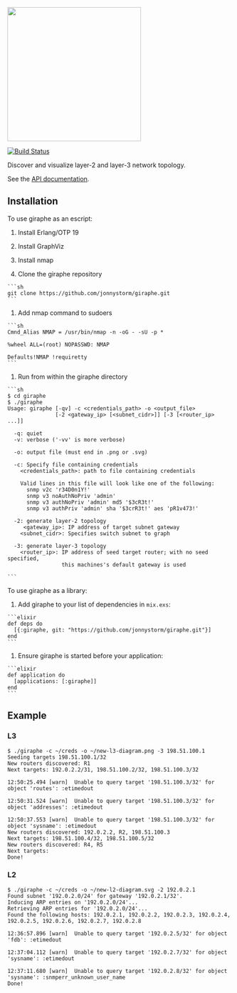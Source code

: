 <a href="https://github.com/jonnystorm/giraphe"><img src="https://raw.githubusercontent.com/jonnystorm/giraphe/master/giraphe-title.png" height="300px" /></a>

[![Build Status](https://travis-ci.org/jonnystorm/giraphe.svg?branch=master)](https://travis-ci.org/jonnystorm/giraphe)

Discover and visualize layer-2 and layer-3 network topology.

See the [API documentation](https://jonnystorm.github.io/giraphe).

## Installation

To use giraphe as an escript:

  1. Install Erlang/OTP 19

  1. Install GraphViz

  1. Install nmap

  1. Clone the giraphe repository

    ```sh
    git clone https://github.com/jonnystorm/giraphe.git
    ```

  1. Add nmap command to sudoers

    ```sh
    Cmnd_Alias NMAP = /usr/bin/nmap -n -oG - -sU -p *

    %wheel ALL=(root) NOPASSWD: NMAP

    Defaults!NMAP !requiretty
    ```

  1. Run from within the giraphe directory

    ```sh
    $ cd giraphe
    $ ./giraphe
    Usage: giraphe [-qv] -c <credentials_path> -o <output_file>
                   [-2 <gateway_ip> [<subnet_cidr>]] [-3 [<router_ip> ...]]

      -q: quiet
      -v: verbose ('-vv' is more verbose)

      -o: output file (must end in .png or .svg)

      -c: Specify file containing credentials
        <credentials_path>: path to file containing credentials

        Valid lines in this file will look like one of the following:
          snmp v2c 'r34D0n1Y!'
          snmp v3 noAuthNoPriv 'admin'
          snmp v3 authNoPriv 'admin' md5 '$3cR3t!'
          snmp v3 authPriv 'admin' sha '$3crR3t!' aes 'pR1v473!'

      -2: generate layer-2 topology
         <gateway_ip>: IP address of target subnet gateway
        <subnet_cidr>: Specifies switch subnet to graph

      -3: generate layer-3 topology
        <router_ip>: IP address of seed target router; with no seed specified,
                     this machines's default gateway is used

    ```

To use giraphe as a library:

  1. Add giraphe to your list of dependencies in `mix.exs`:

    ```elixir
    def deps do
      [{:giraphe, git: "https://github.com/jonnystorm/giraphe.git"}]
    end
    ```

  1. Ensure giraphe is started before your application:

    ```elixir
    def application do
      [applications: [:giraphe]]
    end
    ```

## Example

### L3

    $ ./giraphe -c ~/creds -o ~/new-l3-diagram.png -3 198.51.100.1
    Seeding targets 198.51.100.1/32
    New routers discovered: R1
    Next targets: 192.0.2.2/31, 198.51.100.2/32, 198.51.100.3/32

    12:50:25.494 [warn]  Unable to query target '198.51.100.3/32' for object 'routes': :etimedout
    
    12:50:31.524 [warn]  Unable to query target '198.51.100.3/32' for object 'addresses': :etimedout
    
    12:50:37.553 [warn]  Unable to query target '198.51.100.3/32' for object 'sysname': :etimedout
    New routers discovered: 192.0.2.2, R2, 198.51.100.3
    Next targets: 198.51.100.4/32, 198.51.100.5/32
    New routers discovered: R4, R5
    Next targets: 
    Done!

### L2

    $ ./giraphe -c ~/creds -o ~/new-l2-diagram.svg -2 192.0.2.1
    Found subnet '192.0.2.0/24' for gateway '192.0.2.1/32'.
    Inducing ARP entries on '192.0.2.0/24'...
    Retrieving ARP entries for '192.0.2.0/24'...
    Found the following hosts: 192.0.2.1, 192.0.2.2, 192.0.2.3, 192.0.2.4, 192.0.2.5, 192.0.2.6, 192.0.2.7, 192.0.2.8

    12:36:57.896 [warn]  Unable to query target '192.0.2.5/32' for object 'fdb': :etimedout
    
    12:37:04.112 [warn]  Unable to query target '192.0.2.7/32' for object 'sysname': :etimedout
    
    12:37:11.680 [warn]  Unable to query target '192.0.2.8/32' for object 'sysname': :snmperr_unknown_user_name
    Done!

